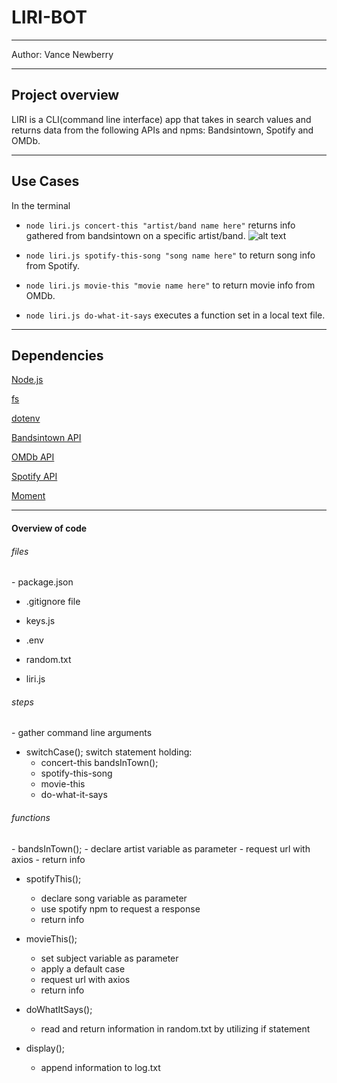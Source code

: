 <h1>LIRI-BOT</h1>


<hr>

Author: Vance Newberry






<hr>

<h2> Project overview</h2>
LIRI is a CLI(command line interface) app that takes in search values and returns data from the following APIs and npms: Bandsintown, Spotify and OMDb.
<hr>

<h2> Use Cases </h2>

In the terminal 

- ```node liri.js concert-this "artist/band name here"``` returns info gathered from bandsintown on a specific artist/band. 
![alt text]("Liri-Bot\gifs\concert-this.gif" "Liri-Bot")
- ```node liri.js spotify-this-song "song name here"``` to return song info from Spotify.
  
- ```node liri.js movie-this "movie name here"``` to return movie info from OMDb. 
  
- ```node liri.js do-what-it-says``` executes a function set in a local text file.

<hr>

<h2>Dependencies</h2>

[Node.js](https://nodejs.org/en/)

[fs](https://www.npmjs.com/package/fs)

[dotenv](https://www.npmjs.com/package/dotenv)

[Bandsintown API](http://www.artists.bandsintown.com/bandsintown-api)

[OMDb API](http://www.omdbapi.com/)

[Spotify API](https://developer.spotify.com/documentation/web-api/)

[Moment](https://www.npmjs.com/package/moment)

<hr></hr>

<h4>Overview of code</h4>
<h6>files</h6>
-  package.json  

- .gitignore file

- keys.js
- .env

-  random.txt 

-  liri.js 


<h6>steps</h6>
- gather command line arguments

- switchCase(); switch statement holding:
  - concert-this
      bandsInTown();
  - spotify-this-song
  - movie-this
  - do-what-it-says
  
<h6>functions</h6>
- bandsInTown();
  - declare artist variable as parameter
  - request url with axios
  - return info 
  

- spotifyThis();
  - declare song variable as parameter
  - use spotify npm to request a response
  - return info 

- movieThis();
  - set subject variable as parameter
  - apply a default case
  - request url with axios
  - return info

- doWhatItSays();
  - read and return information in random.txt by utilizing if statement

- display();
  - append information to log.txt


